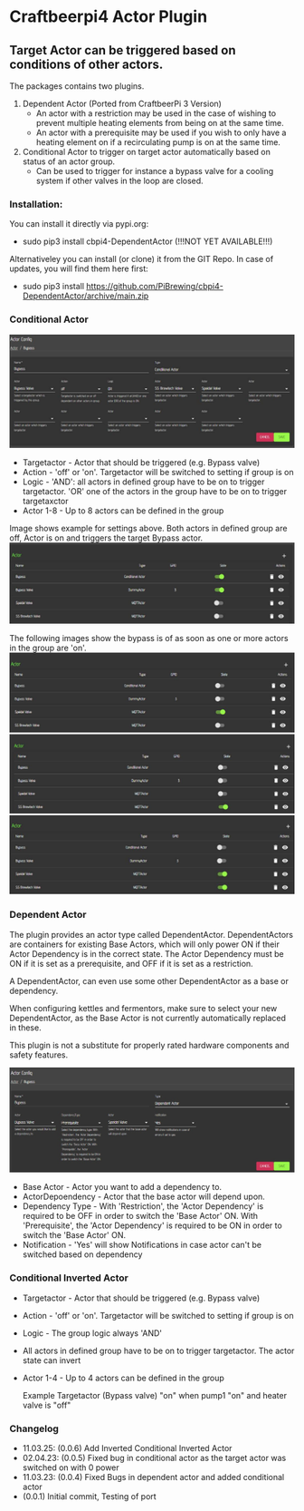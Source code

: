 # Craftbeerpi4 Actor Plugin

## Target Actor can be triggered based on conditions of other actors.

The packages contains two plugins.

1. Dependent Actor (Ported from CraftbeerPi 3 Version)
    - An actor with a restriction may be used in the case of wishing to prevent multiple heating elements from being on at the same time.
    - An actor with a prerequisite may be used if you wish to only have a heating element on if a recirculating pump is on at the same time.
2. Conditional Actor to trigger on target actor automatically based on status of an actor group.
    - Can be used to trigger for instance a bypass valve for a cooling system if other valves in the loop are closed.

### Installation:

You can install it directly via pypi.org:	
- sudo pip3 install cbpi4-DependentActor (!!!NOT YET AVAILABLE!!!)

Alternativeley you can install (or clone) it from the GIT Repo. In case of updates, you will find them here first:
- sudo pip3 install https://github.com/PiBrewing/cbpi4-DependentActor/archive/main.zip


### Conditional Actor

![Conditional Actor Settings](https://github.com/PiBrewing/cbpi4-Dependentactor/blob/main/conditional_settings.jpg?raw=true)

- Targetactor - Actor that should be triggered (e.g. Bypass valve)
- Action - 'off' or 'on'. Targetactor will be switched to setting if group is on
- Logic - 'AND': all actors in defined group have to be on to trigger targetactor. 'OR' one of the actors in the group have to be on to trigger targetaxctor
- Actor 1-8 - Up to 8 actors can be defined in the group

Image shows example for settings above. Both actors in defined group are off, Actor is on and triggers the target Bypass actor.  
![Bypass on](https://github.com/PiBrewing/cbpi4-Dependentactor/blob/main/bypass_on.jpg?raw=true)

The following images show the bypass is of as soon as one or more actors in the group are 'on'.
![Bypass first](https://github.com/PiBrewing/cbpi4-Dependentactor/blob/main/bypass_off_1.jpg?raw=true)
![Bypass second](https://github.com/PiBrewing/cbpi4-Dependentactor/blob/main/bypass_off_2.jpg?raw=true)
![Bypass both](https://github.com/PiBrewing/cbpi4-Dependentactor/blob/main/bypass_off_both.jpg?raw=true)

### Dependent Actor

The plugin provides an actor type called DependentActor. DependentActors are containers for existing Base Actors, which will only power ON if their Actor Dependency is in the correct state. The Actor Dependency must be ON if it is set as a prerequisite, and OFF if it is set as a restriction.

A DependentActor, can even use some other DependentActor as a base or dependency.

When configuring kettles and fermentors, make sure to select your new DependentActor, as the Base Actor is not currently automatically replaced in these.

This plugin is not a substitute for properly rated hardware components and safety features.

![Dependent Actor Settings](https://github.com/PiBrewing/cbpi4-Dependentactor/blob/main/dependent_settings.jpg?raw=true)

- Base Actor - Actor you want to add a dependency to.
- ActorDepoendency - Actor that the base actor will depend upon.
- Dependency Type - With 'Restriction', the 'Actor Dependency' is required to be OFF in order to switch the 'Base Actor' ON. With 'Prerequisite', the 'Actor Dependency' is required to be ON in order to switch the 'Base Actor' ON.
- Notification - 'Yes' will show Notifications in case actor can't be switched based on dependency

### Conditional Inverted Actor
- Targetactor - Actor that should be triggered (e.g. Bypass valve)
- Action - 'off' or 'on'. Targetactor will be switched to setting if group is on
- Logic - The group logic always 'AND'
- All actors in defined group have to be on to trigger targetactor. The actor state can invert 
- Actor 1-4 - Up to 4 actors can be defined in the group

  Example
    Targetactor (Bypass valve) "on" when pump1 "on" and heater valve is "off"


### Changelog 
- 11.03.25: (0.0.6) Add Inverted Conditional Inverted Actor
- 02.04.23: (0.0.5) Fixed bug in conditional actor as the target actor was switched on with 0 power
- 11.03.23: (0.0.4) Fixed Bugs in dependent actor and added conditional actor
- (0.0.1) Initial commit, Testing of port
